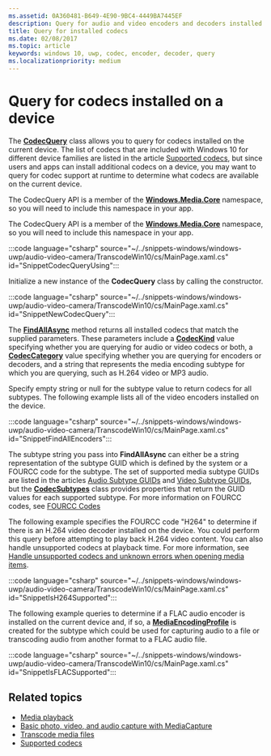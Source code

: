 ```yaml
---
ms.assetid: 0A360481-B649-4E90-9BC4-4449BA7445EF
description: Query for audio and video encoders and decoders installed on a device.
title: Query for installed codecs
ms.date: 02/08/2017
ms.topic: article
keywords: windows 10, uwp, codec, encoder, decoder, query
ms.localizationpriority: medium
---
```

# Query for codecs installed on a device
The **[CodecQuery](/uwp/api/windows.media.core.codecquery)** class allows you to query for codecs installed on the current device. The list of codecs that are included with Windows 10 for different device families are listed in the article [Supported codecs](supported-codecs.md), but since users and apps can install additional codecs on a device, you may want to query for codec support at runtime to determine what codecs are available on the current device.

The CodecQuery API is a member of the **[Windows.Media.Core](/uwp/api/windows.media.core)** namespace, so you will need to include this namespace in your app.

The CodecQuery API is a member of the **[Windows.Media.Core](/uwp/api/windows.media.core)** namespace, so you will need to include this namespace in your app.

:::code language="csharp" source="~/../snippets-windows/windows-uwp/audio-video-camera/TranscodeWin10/cs/MainPage.xaml.cs" id="SnippetCodecQueryUsing":::

Initialize a new instance of the **CodecQuery** class by calling the constructor.

:::code language="csharp" source="~/../snippets-windows/windows-uwp/audio-video-camera/TranscodeWin10/cs/MainPage.xaml.cs" id="SnippetNewCodecQuery":::

The **[FindAllAsync](/uwp/api/windows.media.core.codecquery.findallasync)** method returns all installed codecs that match the supplied parameters. These parameters include a **[CodecKind](/uwp/api/windows.media.core.codeckind)** value specifying whether you are querying for audio or video codecs or both, a **[CodecCategory](/uwp/api/windows.media.core.codeccategory)** value specifying whether you are querying for encoders or decoders, and a string that represents the media encoding subtype for which you are querying, such as H.264 video or MP3 audio.

Specify empty string or null for the subtype value to return codecs for all subtypes. The following example lists all of the video encoders installed on the device.

:::code language="csharp" source="~/../snippets-windows/windows-uwp/audio-video-camera/TranscodeWin10/cs/MainPage.xaml.cs" id="SnippetFindAllEncoders":::

The subtype string you pass into **FindAllAsync** can either be a string representation of the subtype GUID which is defined by the system or a FOURCC code for the subtype. The set of supported media subtype GUIDs are listed in the articles [Audio Subtype GUIDs](/windows/desktop/medfound/audio-subtype-guids) and [Video Subtype GUIDs](/windows/desktop/medfound/video-subtype-guids), but the **[CodecSubtypes](/uwp/api/windows.media.core.codecsubtypes)** class provides properties that return the GUID values for each supported subtype. For more information on FOURCC codes, see [FOURCC Codes](/windows/desktop/DirectShow/fourcc-codes) 

The following example specifies the FOURCC code "H264" to determine if there is an H.264 video decoder installed on the device. You could perform this query before attempting to play back H.264 video content. You can also handle unsupported codecs at playback time. For more information, see [Handle unsupported codecs and unknown errors when opening media items](./media-playback-with-mediasource.md#handle-unsupported-codecs-and-unknown-errors-when-opening-media-items).

:::code language="csharp" source="~/../snippets-windows/windows-uwp/audio-video-camera/TranscodeWin10/cs/MainPage.xaml.cs" id="SnippetIsH264Supported":::

The following example queries to determine if a FLAC audio encoder is installed on the current device and, if so, a **[MediaEncodingProfile](/uwp/api/Windows.Media.MediaProperties.MediaEncodingProfile)** is created for the subtype which could be used for capturing audio to a file or transcoding audio from another format to a FLAC audio file.

:::code language="csharp" source="~/../snippets-windows/windows-uwp/audio-video-camera/TranscodeWin10/cs/MainPage.xaml.cs" id="SnippetIsFLACSupported":::

## Related topics

* [Media playback](media-playback.md)
* [Basic photo, video, and audio capture with MediaCapture](basic-photo-video-and-audio-capture-with-MediaCapture.md)
* [Transcode media files](transcode-media-files.md)
* [Supported codecs](supported-codecs.md)
 

 
